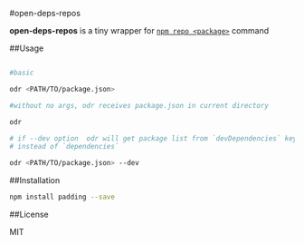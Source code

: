 #open-deps-repos

**open-deps-repos**  is a tiny wrapper for [`npm repo <package>`](https://www.npmjs.com/package/npm-repo) command


##Usage

```bash

#basic

odr <PATH/TO/package.json>

#without no args, odr receives package.json in current directory

odr

# if --dev option  odr will get package list from `devDependencies` key
# instead of `dependencies`

odr <PATH/TO/package.json> --dev
```

##Installation

```bash
npm install padding --save
```

##License

MIT